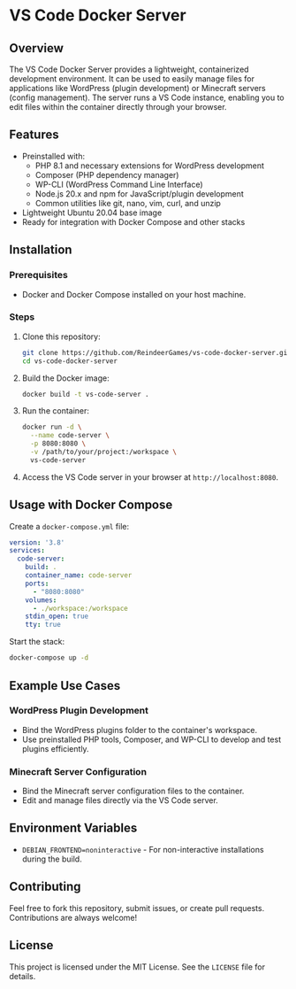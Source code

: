 # VS Code Docker Server

## Overview
The VS Code Docker Server provides a lightweight, containerized development environment. It can be used to easily manage files for applications like WordPress (plugin development) or Minecraft servers (config management). The server runs a VS Code instance, enabling you to edit files within the container directly through your browser.

## Features
- Preinstalled with:
  - PHP 8.1 and necessary extensions for WordPress development
  - Composer (PHP dependency manager)
  - WP-CLI (WordPress Command Line Interface)
  - Node.js 20.x and npm for JavaScript/plugin development
  - Common utilities like git, nano, vim, curl, and unzip
- Lightweight Ubuntu 20.04 base image
- Ready for integration with Docker Compose and other stacks

## Installation

### Prerequisites
- Docker and Docker Compose installed on your host machine.

### Steps
1. Clone this repository:
   ```bash
   git clone https://github.com/ReindeerGames/vs-code-docker-server.git
   cd vs-code-docker-server
   ```

2. Build the Docker image:
   ```bash
   docker build -t vs-code-server .
   ```

3. Run the container:
   ```bash
   docker run -d \
     --name code-server \
     -p 8080:8080 \
     -v /path/to/your/project:/workspace \
     vs-code-server
   ```

4. Access the VS Code server in your browser at `http://localhost:8080`.

## Usage with Docker Compose

Create a `docker-compose.yml` file:

```yaml
version: '3.8'
services:
  code-server:
    build: .
    container_name: code-server
    ports:
      - "8080:8080"
    volumes:
      - ./workspace:/workspace
    stdin_open: true
    tty: true
```

Start the stack:
```bash
docker-compose up -d
```

## Example Use Cases

### WordPress Plugin Development
- Bind the WordPress plugins folder to the container's workspace.
- Use preinstalled PHP tools, Composer, and WP-CLI to develop and test plugins efficiently.

### Minecraft Server Configuration
- Bind the Minecraft server configuration files to the container.
- Edit and manage files directly via the VS Code server.

## Environment Variables
- `DEBIAN_FRONTEND=noninteractive` - For non-interactive installations during the build.

## Contributing
Feel free to fork this repository, submit issues, or create pull requests. Contributions are always welcome!

## License
This project is licensed under the MIT License. See the `LICENSE` file for details.
